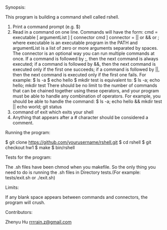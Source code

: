 Synopsis:

This program is building a command shell called rshell.
1. Print a command prompt (e.g. $)
2. Read in a command on one line. Commands will have the form:
  cmd = executable [ argumentList ] [ connector cmd ]
  connector = || or && or ;
where executable is an executable program in the PATH and argumentList is a list of zero
or more arguments separated by spaces. The connector is an optional way you can run multiple
commands at once. If a command is followed by ;, then the next command is always executed;
if a command is followed by &&, then the next command is executed only if the first one
succeeds; if a command is followed by ||, then the next command is executed only if the first
one fails. For example:
  $ ls -a
  $ echo hello
  $ mkdir test
is equivalent to:
  $ ls -a; echo hello; mkdir test
There should be no limit to the number of commands that can be chained together using these
operators, and your program must be able to handle any combination of operators. For
example, you should be able to handle the command:
  $ ls -a; echo hello && mkdir test || echo world; git status
3. command of exit which exits your shell
4. Anything that appears after a # character should be considered a comment. 

Running the program:

  $ git clone https://github.com/yourusername/rshell.git
  $ cd rshell
  $ git checkout hw1
  $ make
  $ bin/rshell
  
Tests for the program:

The .sh files have been chmod when you makefile. So the only thing you need to do is running the .sh files in Directory tests.(For example: tests/exit.sh or ./exit.sh)

Limits:

If any blank space appears between commands and connectors, the program will crush.

Contributors:

Zhenyu Hu
rrrrain.z@gmail.com
